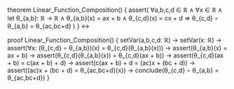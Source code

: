 theorem Linear_Function_Composition() {
  assert(
    ∀a,b,c,d ∈ ℝ ∧
    ∀x ∈ ℝ ∧
    let θ_{a,b}: ℝ → ℝ ∧
    θ_{a,b}(x) = ax + b ∧
    θ_{c,d}(x) = cx + d ⇒
    θ_{c,d} ∘ θ_{a,b} = θ_{ac,bc+d}
  )
} ↔

proof Linear_Function_Composition() {
  setVar(a,b,c,d: ℝ) →
  setVar(x: ℝ) →
  assert(∀x: (θ_{c,d} ∘ θ_{a,b})(x) = θ_{c,d}(θ_{a,b}(x))) →
  assert(θ_{a,b}(x) = ax + b) →
  assert(θ_{c,d}(θ_{a,b}(x)) = θ_{c,d}(ax + b)) →
  assert(θ_{c,d}(ax + b) = c(ax + b) + d) →
  assert(c(ax + b) + d = (ac)x + (bc + d)) →
  assert((ac)x + (bc + d) = θ_{ac,bc+d}(x)) →
  conclude(θ_{c,d} ∘ θ_{a,b} = θ_{ac,bc+d})
}